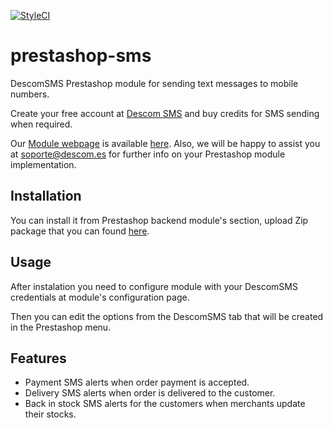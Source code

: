 [![StyleCI](https://styleci.io/repos/104207119/shield?branch=1.0)](https://styleci.io/repos/104207119)

# prestashop-sms
DescomSMS Prestashop module for sending text messages to mobile numbers.

Create your free account at [Descom SMS](https://www.descomsms.com/crear-usuario.html) and buy credits for SMS sending when required.

Our [Module webpage](https://www.descomsms.com) is available [here](https://www.descomsms.com). Also, we will be happy to assist you at soporte@descom.es for further info on your Prestashop module implementation.

## Installation

You can install it from Prestashop backend module's section, upload Zip package that you can found [here](https://www.descomsms.com/downloads/prestashop/descomsms.zip).

## Usage

After instalation you need to configure module with your DescomSMS credentials at module's configuration page.

Then you can edit the options from the DescomSMS tab that will be created in the Prestashop menu.

## Features
- Payment SMS alerts when order payment is accepted.
- Delivery SMS alerts when order is delivered to the customer. 
- Back in stock SMS alerts for the customers when merchants update their stocks. 


